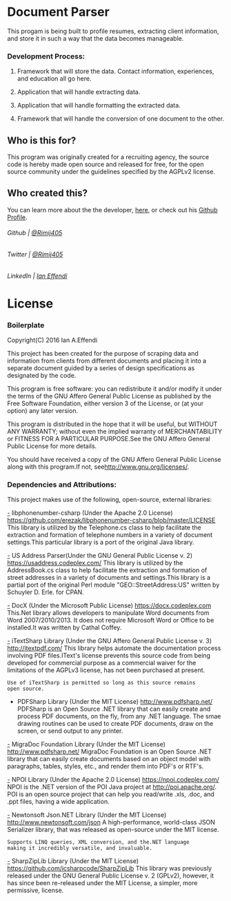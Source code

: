 # Document Parser
This progam is being built to profile resumes, extracting client information, and store it in such a way that the data becomes manageable.

### Development Process:
1) Framework that will store the data. Contact information, experiences, and education all go here.

2) Application that will handle extracting data.

3) Application that will handle formatting the extracted data.

4) Framework that will handle the conversion of one document to the other.

## Who is this for?
This program was originally created for a recruiting agency, the source code is hereby made open source and released for free, for the open source community under the guidelines specified by the AGPLv2 license.

## Who created this?
You can learn more about the the developer, [here](https://about.me/ieffendi), or check out his [Github Profile](https://github.com/rimij405).

###### Github | [@Rimij405](https://github.com/rimij405)
###### Twitter | [@Rimij405](https://twitter.com/rimij405)
###### LinkedIn | [Ian Effendi](https://www.linkedin.com/in/effendiian)

# License

### Boilerplate

<Resume Scraper> Copyright(C) 2016  Ian A.Effendi
	   
This project has been created for the purpose of
scraping data and information from clients
from different documents and placing it into a separate
document guided by a series of design specifications
as designated by the code.
		
This program is free software: you can redistribute it and/or modify
it under the terms of the GNU Affero General Public License as
published by the Free Software Foundation, either version 3 of the
License, or (at your option) any later version.
	  
This program is distributed in the hope that it will be useful,
but WITHOUT ANY WARRANTY; without even the implied warranty of
MERCHANTABILITY or FITNESS FOR A PARTICULAR PURPOSE.See the
GNU Affero General Public License for more details.
	   
You should have received a copy of the GNU Affero General Public License
along with this program.If not, see<http://www.gnu.org/licenses/>.


### Dependencies and Attributions:
This project makes use of the following, open-source, external libraries:
	   
[-](https://github.com/erezak/libphonenumber-csharp/blob/master/LICENSE) libphonenumber-csharp (Under the Apache 2.0 License)
	<https://github.com/erezak/libphonenumber-csharp/blob/master/LICENSE>	
	This library is utilized by the Telephone.cs class to help
	facilitate the extraction and formation of telephone numbers
	in a variety of document settings.This particular library
	is a port of the original Java library.

 
[-](https://usaddress.codeplex.com/) US Address Parser(Under the GNU General Public License v. 2)
	<https://usaddress.codeplex.com/>
	This library is utilized by the AddressBook.cs class to help
	facilitate the extraction and formation of street addresses
	in a variety of documents and settings.This library is a
	partial port of the original Perl module "GEO::StreetAddress:US"
	written by Schuyler D. Erle. for CPAN.

  
[-](https://docx.codeplex.com) DocX (Under the Microsoft Public License)
	<https://docx.codeplex.com>
	This.Net library allows developers to manipulate Word documents
	from Word 2007/2010/2013. It does not require Microsoft Word
	or Office to be installed.It was written by Cathal Coffey.
		
[-](http://itextpdf.com/) iTextSharp Library (Under the GNU Affero General Public License v. 3)
	<http://itextpdf.com/>
	This library helps automate the documentation process involving
	PDF files.IText's license prevents this source code from being
	developed for commercial purpose as a commercial waiver for the
	limitations of the AGPLv3 license, has not been purchased at present.

	Use of iTextSharp is permitted so long as this source remains
	open source.
		 
- PDFSharp Library (Under the MIT License)
	<http://www.pdfsharp.net/>
	PDFSharp is an Open Source .NET library that can easily
	create and process PDF documents, on the fly, from any .NET
	language. The smae drawing routines can be used to create
	PDF documents, draw on the screen, or send output to any
	printer.
		 
[-](http://www.pdfsharp.net/) MigraDoc Foundation Library (Under the MIT License)
	<http://www.pdfsharp.net/>
	MigraDoc Foundation is an Open Source .NET library that
	can easily create documents based on an object model
	with paragraphs, tables, styles, etc., and render
	them into PDF's or RTF's.
		 
[-](https://npoi.codeplex.com/) NPOI Library (Under the Apache 2.0 License)
	<https://npoi.codeplex.com/>
	NPOI is the .NET version of the POI Java project at
	<http://poi.apache.org/>. POI is an open source project
	that can help you read/write  .xls,  .doc, and  .ppt files,
	having a wide application.
		 
[-](http://www.newtonsoft.com/json) Newtonsoft Json.NET Library (Under the MIT License)
	<http://www.newtonsoft.com/json>
	A high-performance, world-class JSON Serializer library,
	that was released as open-source under the MIT license.

	Supports LINQ queries, XML conversion, and the.NET language
	making it incredibly versatile, and invaluable.
		 
[-](https://github.com/icsharpcode/SharpZipLib) SharpZipLib Library (Under the MIT License)
	<https://github.com/icsharpcode/SharpZipLib>
	This library was previously released under the
	GNU General Public License v. 2 (GPLv2), however,
	it has since been re-released under the MIT License,
	a simpler, more permissive, license.